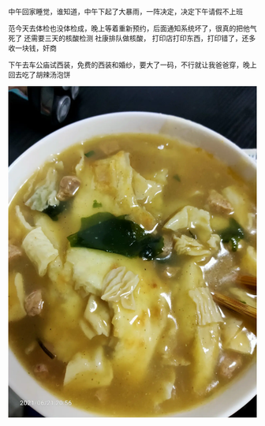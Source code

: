 中午回家睡觉，谁知道，中午下起了大暴雨，一阵决定，决定下午请假不上班

范今天去体检也没体检成，晚上等着重新预约，后面通知系统坏了，很真的把他气死了
还需要三天的核酸检测
社康排队做核酸， 打印店打印东西，打印错了，还多收一块钱，奸商

下午去车公庙试西装，免费的西装和婚纱，要大了一码，不行就让我爸爸穿，晚上回去吃了胡辣汤泡饼

![](../../img/6904315-79cf62ab471c4c87.jpg)
